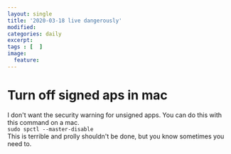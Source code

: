 ```yaml
---
layout: single
title: '2020-03-18 live dangerously'
modified:
categories: daily
excerpt:
tags : [  ]
image:
  feature:
---
```

# Turn off signed aps in mac  
I don't want the security warning for unsigned apps.   You can do this with this command on a mac.  
`sudo spctl --master-disable`  
This is terrible and prolly shouldn't be done,  but you know sometimes you need to.   